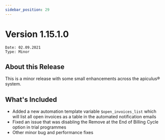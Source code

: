 ```yaml
---
sidebar_position: 29
---
```

# Version 1.15.1.0
```
Date: 02.09.2021
Type: Minor
```

## About this Release

This is a minor release with some small enhancements across the apiculus® system.

## What's Included

- Added a new automation template variable `$open_invoices_list` which will list all open invoices as a table in the automated notification emails 
- Fixed an issue that was disabling the Remove at the End of Billing Cycle option in trial programmes 
- Other minor bug and performance fixes
